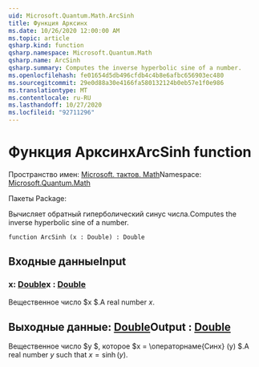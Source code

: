 ```yaml
---
uid: Microsoft.Quantum.Math.ArcSinh
title: Функция Арксинх
ms.date: 10/26/2020 12:00:00 AM
ms.topic: article
qsharp.kind: function
qsharp.namespace: Microsoft.Quantum.Math
qsharp.name: ArcSinh
qsharp.summary: Computes the inverse hyperbolic sine of a number.
ms.openlocfilehash: fe01654d5db496cfdb4c4b8e6afbc656903ec480
ms.sourcegitcommit: 29e0d88a30e4166fa580132124b0eb57e1f0e986
ms.translationtype: MT
ms.contentlocale: ru-RU
ms.lasthandoff: 10/27/2020
ms.locfileid: "92711296"
---
```

# <a name="arcsinh-function"></a><span data-ttu-id="343c9-102">Функция Арксинх</span><span class="sxs-lookup"><span data-stu-id="343c9-102">ArcSinh function</span></span>

<span data-ttu-id="343c9-103">Пространство имен: [Microsoft. тактов. Math](xref:Microsoft.Quantum.Math)</span><span class="sxs-lookup"><span data-stu-id="343c9-103">Namespace: [Microsoft.Quantum.Math](xref:Microsoft.Quantum.Math)</span></span>

<span data-ttu-id="343c9-104">Пакеты [](https://nuget.org/packages/)</span><span class="sxs-lookup"><span data-stu-id="343c9-104">Package: [](https://nuget.org/packages/)</span></span>


<span data-ttu-id="343c9-105">Вычисляет обратный гиперболический синус числа.</span><span class="sxs-lookup"><span data-stu-id="343c9-105">Computes the inverse hyperbolic sine of a number.</span></span>

```qsharp
function ArcSinh (x : Double) : Double
```


## <a name="input"></a><span data-ttu-id="343c9-106">Входные данные</span><span class="sxs-lookup"><span data-stu-id="343c9-106">Input</span></span>

### <a name="x--double"></a><span data-ttu-id="343c9-107">x: [Double](xref:microsoft.quantum.lang-ref.double)</span><span class="sxs-lookup"><span data-stu-id="343c9-107">x : [Double](xref:microsoft.quantum.lang-ref.double)</span></span>

<span data-ttu-id="343c9-108">Вещественное число $x $.</span><span class="sxs-lookup"><span data-stu-id="343c9-108">A real number $x$.</span></span>



## <a name="output--double"></a><span data-ttu-id="343c9-109">Выходные данные: [Double](xref:microsoft.quantum.lang-ref.double)</span><span class="sxs-lookup"><span data-stu-id="343c9-109">Output : [Double](xref:microsoft.quantum.lang-ref.double)</span></span>

<span data-ttu-id="343c9-110">Вещественное число $y $, которое $x = \операторнаме{Синх} (y) $.</span><span class="sxs-lookup"><span data-stu-id="343c9-110">A real number $y$ such that $x = \operatorname{sinh}(y)$.</span></span>
